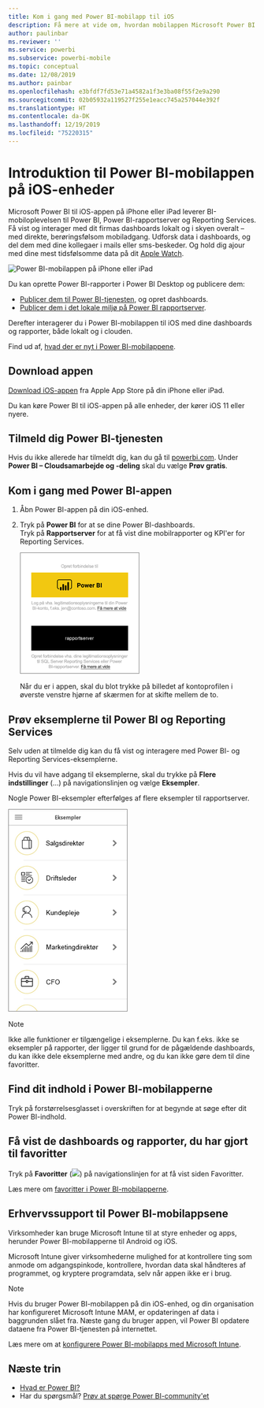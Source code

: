 ```yaml
---
title: Kom i gang med Power BI-mobilapp til iOS
description: Få mere at vide om, hvordan mobilappen Microsoft Power BI til iOS giver dig Power BI med mobiladgang til forretningsoplysninger lokalt og i clouden.
author: paulinbar
ms.reviewer: ''
ms.service: powerbi
ms.subservice: powerbi-mobile
ms.topic: conceptual
ms.date: 12/08/2019
ms.author: painbar
ms.openlocfilehash: e3bfdf7fd53e71a4582a1f3e3ba08f55f2e9a290
ms.sourcegitcommit: 02b05932a119527f255e1eacc745a257044e392f
ms.translationtype: HT
ms.contentlocale: da-DK
ms.lasthandoff: 12/19/2019
ms.locfileid: "75220315"
---
```

# <a name="get-started-with-the-power-bi-mobile-app-on-ios-devices"></a>Introduktion til Power BI-mobilappen på iOS-enheder
Microsoft Power BI til iOS-appen på iPhone eller iPad leverer BI-mobiloplevelsen til Power BI, Power BI-rapportserver og Reporting Services. Få vist og interager med dit firmas dashboards lokalt og i skyen overalt – med direkte, berøringsfølsom mobiladgang. Udforsk data i dashboards, og del dem med dine kollegaer i mails eller sms-beskeder. Og hold dig ajour med dine mest tidsfølsomme data på dit [Apple Watch](mobile-apple-watch.md).  

![Power BI-mobilappen på iPhone eller iPad](./media/mobile-iphone-app-get-started/pbi_ipad_iphonedevices.png)

Du kan oprette Power BI-rapporter i Power BI Desktop og publicere dem:

* [Publicer dem til Power BI-tjenesten](../../service-get-started.md), og opret dashboards.
* [Publicer dem i det lokale miljø på Power BI rapportserver](../../report-server/quickstart-create-powerbi-report.md).

Derefter interagerer du i Power BI-mobilappen til iOS med dine dashboards og rapporter, både lokalt og i clouden.

Find ud af, [hvad der er nyt i Power BI-mobilappene](mobile-whats-new-in-the-mobile-apps.md).

## <a name="download-the-app"></a>Download appen
[Download iOS-appen](https://go.microsoft.com/fwlink/?LinkId=522062 "Download iOS-appen") fra Apple App Store på din iPhone eller iPad.

Du kan køre Power BI til iOS-appen på alle enheder, der kører iOS 11 eller nyere. 

## <a name="sign-up-for-the-power-bi-service"></a>Tilmeld dig Power BI-tjenesten
Hvis du ikke allerede har tilmeldt dig, kan du gå til [powerbi.com](https://powerbi.microsoft.com/get-started/). Under **Power BI – Cloudsamarbejde og -deling** skal du vælge **Prøv gratis**.


## <a name="get-started-with-the-power-bi-app"></a>Kom i gang med Power BI-appen
1. Åbn Power BI-appen på din iOS-enhed.
2. Tryk på **Power BI** for at se dine Power BI-dashboards.  
   Tryk på **Rapportserver** for at få vist dine mobilrapporter og KPI'er for Reporting Services.
   
   ![Log på Power BI-mobilappen](./media/mobile-iphone-app-get-started/power-bi-connect-to-login.png)
   
   Når du er i appen, skal du blot trykke på billedet af kontoprofilen i øverste venstre hjørne af skærmen for at skifte mellem de to. 

## <a name="try-the-power-bi-and-reporting-services-samples"></a>Prøv eksemplerne til Power BI og Reporting Services
Selv uden at tilmelde dig kan du få vist og interagere med Power BI- og Reporting Services-eksemplerne.

Hvis du vil have adgang til eksemplerne, skal du trykke på **Flere indstillinger** (...) på navigationslinjen og vælge **Eksempler**.

Nogle Power BI-eksempler efterfølges af flere eksempler til rapportserver.

   ![Power BI-mobileksempler](./media/mobile-iphone-app-get-started/power-bi-iphone-powerbi-samples.png)
   
   > [!NOTE]
   > Ikke alle funktioner er tilgængelige i eksemplerne. Du kan f.eks. ikke se eksempler på rapporter, der ligger til grund for de pågældende dashboards, du kan ikke dele eksemplerne med andre, og du kan ikke gøre dem til dine favoritter. 
   > 
   >

## <a name="find-your-content-in-the-power-bi-mobile-apps"></a>Find dit indhold i Power BI-mobilapperne

Tryk på forstørrelsesglasset i overskriften for at begynde at søge efter dit Power BI-indhold.

## <a name="view-your-favorite-dashboards-and-reports"></a>Få vist de dashboards og rapporter, du har gjort til favoritter
Tryk på **Favoritter** (![](./media/mobile-iphone-app-get-started/power-bi-mobile-apps-home-favorites-icon.png)) på navigationslinjen for at få vist siden Favoritter. 

Læs mere om [favoritter i Power BI-mobilapperne](mobile-apps-favorites.md).

## <a name="enterprise-support-for-the-power-bi-mobile-apps"></a>Erhvervssupport til Power BI-mobilappsene
Virksomheder kan bruge Microsoft Intune til at styre enheder og apps, herunder Power BI-mobilapperne til Android og iOS.

Microsoft Intune giver virksomhederne mulighed for at kontrollere ting som anmode om adgangspinkode, kontrollere, hvordan data skal håndteres af programmet, og kryptere programdata, selv når appen ikke er i brug.

> [!NOTE]
> Hvis du bruger Power BI-mobilappen på din iOS-enhed, og din organisation har konfigureret Microsoft Intune MAM, er opdateringen af data i baggrunden slået fra. Næste gang du bruger appen, vil Power BI opdatere dataene fra Power BI-tjenesten på internettet.
> 

Læs mere om at [konfigurere Power BI-mobilapps med Microsoft Intune](../../service-admin-mobile-intune.md). 

## <a name="next-steps"></a>Næste trin

* [Hvad er Power BI?](../../fundamentals/power-bi-overview.md)
* Har du spørgsmål? [Prøv at spørge Power BI-community'et](https://community.powerbi.com/)


